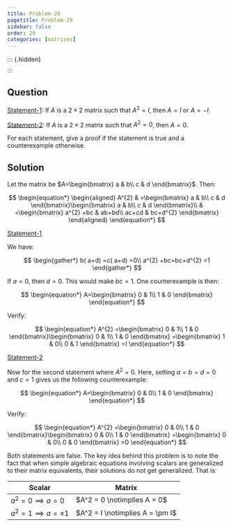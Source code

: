 ```yaml
---
title: Problem-29
pagetitle: Problem-29
sidebar: false
order: 29
categories: [matrices]
---
```



::: {.hidden}
$$
\newcommand{\notimplies}{\;\not\!\!\!\implies}
$$
:::


## Question

<u>Statement-1</u>: If $A$ is a $2\times 2$ matrix such that $A^{2} =I$, then $A=I$ or $A=-I$. 

<u>Statement-2</u>: If $A$ is a $2\times 2$ matrix such that $A^{2} =0$, then $A=0$. 

For each statement, give a proof if the statement is true and a counterexample otherwise.

## Solution

Let the matrix be $A=\begin{bmatrix}
a & b\\
c & d
\end{bmatrix}$. Then:

$$
\begin{equation*}
\begin{aligned}
A^{2} & =\begin{bmatrix}
a & b\\
c & d
\end{bmatrix}\begin{bmatrix}
a & b\\
c & d
\end{bmatrix}\\
 & =\begin{bmatrix}
a^{2} +bc & ab+bd\\
ac+cd & bc+d^{2}
\end{bmatrix}
\end{aligned}
\end{equation*}
$$

<u>Statement-1</u>

We have:

$$
\begin{gather*}
b( a+d) =c( a+d) =0\\
a^{2} +bc=bc+d^{2} =1
\end{gather*}
$$

If $a=0$, then $d=0$. This would make $bc=1$. One counterexample is then:

$$
\begin{equation*}
A=\begin{bmatrix}
0 & 1\\
1 & 0
\end{bmatrix}
\end{equation*}
$$

Verify:

$$
\begin{equation*}
A^{2} =\begin{bmatrix}
0 & 1\\
1 & 0
\end{bmatrix}\begin{bmatrix}
0 & 1\\
1 & 0
\end{bmatrix} =\begin{bmatrix}
1 & 0\\
0 & 1
\end{bmatrix} =I
\end{equation*}
$$

<u>Statement-2</u>

Now for the second statement where $A^{2} =0$. Here, setting $a=b=d=0$ and $c=1$ gives us the following counterexample:

$$
\begin{equation*}
A=\begin{bmatrix}
0 & 0\\
1 & 0
\end{bmatrix}
\end{equation*}
$$

Verify:

$$
\begin{equation*}
A^{2} =\begin{bmatrix}
0 & 0\\
1 & 0
\end{bmatrix}\begin{bmatrix}
0 & 0\\
1 & 0
\end{bmatrix} =\begin{bmatrix}
0 & 0\\
0 & 0
\end{bmatrix} =0
\end{equation*}
$$

Both statements are false. The key idea behind this problem is to note the fact that when simple algebraic equations involving scalars are generalized to their matrix equivalents, their solutions do not get generalized. That is:

| Scalar                   | Matrix                  |
| ------------------------ | ----------------------- |
| $a^2 = 0 \implies a = 0$ | $A^2 = 0 \notimplies A = 0$ |
| $a^2 = 1 \implies a = \pm 1$ | $A^2 = I \notimplies A = \pm I$ |

